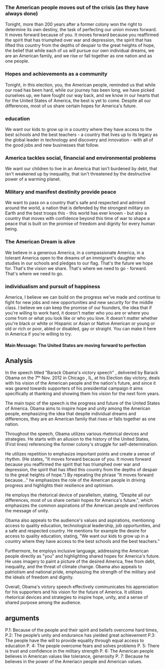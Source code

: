 ###  The American people moves out of the crisis (as they have always done)
Tonight, more than 200 years after a former colony won the right to determine its own destiny, the task of perfecting our union moves forward. It moves forward because of you. It moves forward because you reaffirmed the spirit that has triumphed over war and depression, the spirit that has lifted this country from the depths of despair to the great heights of hope, the belief that while each of us will pursue our own individual dreams, we are an American family, and we rise or fall together as one nation and as one  people.


### Hopes and achievements as a community
Tonight, in this election, you, the American people, reminded us that while our road has been hard, while our journey has been long, we have picked ourselves up, we have fought our way back, and we know in our hearts that for the United States of America, the best is yet to come. Despite all our differences, most of us share certain hopes for America's future.

### education
We want our kids to grow up in a country where they have access to the best schools and the best teachers - a country that lives up to its legacy as the global leader in technology and discovery and innovation - with all of the good jobs and new businesses that follow.

### America tackles social, financial and environmental problems
 We want our children to live in an America that isn't burdened by debt, that isn't weakened up by inequality, that isn't threatened by the destructive power of a warming planet.

### Military  and manifest destinity provide peace
We want to pass on a country that's safe and respected and admired around the world, a nation that is defended by the strongest military on Earth and the best troops this - this world has ever known - but also a country that moves with confidence beyond this time of war to shape a peace that is built on the promise of freedom and dignity for every human being.

### The American Dream is alive
We believe in a generous America, in a compassionate America, in a tolerant America open to the dreams of an immigrant's daughter who studies in our schools and pledges to our flag. That's the future we hope for. That's the vision we share. That's where we need to go - forward. That's where we need to go.

### individualism and pursuit of happiness

America, I believe we can build on the progress we've made and continue to fight for new jobs and new opportunities and new security for the middle class. I believe we can keep the promise of our founders, the idea that if you're willing to work hard, it doesn't matter who you are or where you come from or what you look like or who you love. It doesn't matter whether you're black or white or Hispanic or Asian or Native American or young or old or rich or  poor, abled or disabled, gay or straight. You can make it here in America if you're willing to try.

#### Main Message: The United States are moving forward to perfection

## Analysis

In the  speech titled "Barack Obama's victory speech" , delivered by Barack Obama on the 7ᵗʰ Nov. 2012 in Chicago , IL, at his Election day victory, deals with his vision of the American people and the nation's future, and since it was geared towards supporters of his presidential campaign it aims specifically at thanking and showing them his vision for the next form years.

The main topic of the speech is the progress and future of the United States of America. Obama aims to inspire hope and unity among the American people, emphasizing the idea that despite individual dreams and differences, they are an American family that rises or falls together as one nation.

Throughout the speech, Obama utilizes various rhetorical devices and strategies. He starts with an allusion to the history of the United States, (First lines) referencing the former colony's struggle for self-determination.

He utilizes repetition to emphasize important points and create a sense of rhythm. (He states, "It moves forward because of you. It moves forward because you reaffirmed the spirit that has triumphed over war and depression, the spirit that has lifted this country from the depths of despair to the great heights of hope.") By repeating the phrase "It moves forward because..." he emphasizes the role of the American people in driving progress and highlights their resilience and optimism.

He employs the rhetorical device of parallelism, stating, "Despite all our differences, most of us share certain hopes for America's future.", which emphasizes the common aspirations of the American people and reinforces the message of unity. 

Obama also appeals to the audience's values and aspirations, mentioning access to quality education, technological leadership, job opportunities, and a safe and respected country. He mentions for example the desire for access to quality education, stating, "We want our kids to grow up in a country where they have access to the best schools and the best teachers."

Furthermore, he employs inclusive language, addressing the American people directly as "you" and highlighting shared hopes for America's future. He uses imagery to paint a picture of the desired America, free from debt, inequality, and the threat of climate change. Obama also appeals to patriotism and national pride, emphasizing the strength of the military and the ideals of freedom and dignity.

Overall, Obama's victory speech effectively communicates his appreciation for his supporters and his vision for the future of America. It utilizes rhetorical devices and strategies to inspire hope, unity, and a sense of shared purpose among the audience.


## arguments

P.1: Because of the people and their spirit and beliefs overcome hard times,
P.2: The people’s unity and endurance has yielded great achievement
P.3: The people have the will to provide equality through equal access to education
P. 4: The people overcome fears and solves problems 
P. 5: There is trust and confidence in the military strength
P. 6: The American people believes in American values like tolerance, generosity 
P. 7: Because he believes in the power of the Ameriacn people and American values.